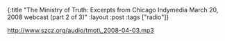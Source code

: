 {:title "The Ministry of Truth: Excerpts from Chicago Indymedia March 20, 2008 webcast (part 2 of 3)"
:layout :post
:tags  ["radio"]}

<http://www.szcz.org/audio/tmot\_2008-04-03.mp3>

